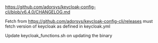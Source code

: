 https://github.com/adorsys/keycloak-config-cli/blob/v6.4.0/CHANGELOG.md

Fetch from https://github.com/adorsys/keycloak-config-cli/releases
must fetch version of keycloak as defined in keycloak.yml

Update keycloak_functions.sh on updating the binary


